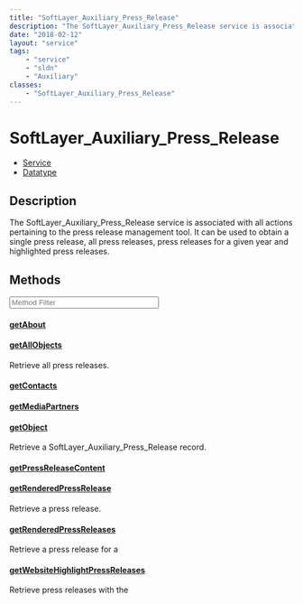 ```yaml
---
title: "SoftLayer_Auxiliary_Press_Release"
description: "The SoftLayer_Auxiliary_Press_Release service is associated with all actions pertaining to the press release management... "
date: "2018-02-12"
layout: "service"
tags:
    - "service"
    - "sldn"
    - "Auxiliary"
classes:
    - "SoftLayer_Auxiliary_Press_Release"
---
```

# SoftLayer_Auxiliary_Press_Release
<div id='service-datatype'>
    <ul id='sldn-reference-tabs'>
    <li id='service'> <a href='/reference/services/SoftLayer_Auxiliary_Press_Release' >Service</a></li>    <li id='datatype'> <a href='/reference/datatypes/SoftLayer_Auxiliary_Press_Release' >Datatype</a></li>
    </ul>
</div>

## Description
The SoftLayer_Auxiliary_Press_Release service is associated with all actions pertaining to the press release management tool.  It can be used to obtain a single press release, all press releases, press releases for a given year and highlighted press releases. 



        
<div id="properties" class="content service-content">

## Methods

<div class="view-filters">
    <div class="clearfix">
        <div class="search-input-box">
            <input placeholder="Method Filter" onkeyup="titleSearch(inputId='edit-combine', divId='method-div', elementClass='method-row')" 
                type="text" id="edit-combine" value="" size="30" maxlength="128" class="form-text">
        </div>
    </div>
</div>

<div id="method-div">

<div class="method-row">

#### [getAbout](/reference/services/SoftLayer_Auxiliary_Press_Release/getAbout)

</div>

<div class="method-row">

#### [getAllObjects](/reference/services/SoftLayer_Auxiliary_Press_Release/getAllObjects)
Retrieve all press releases.
</div>

<div class="method-row">

#### [getContacts](/reference/services/SoftLayer_Auxiliary_Press_Release/getContacts)

</div>

<div class="method-row">

#### [getMediaPartners](/reference/services/SoftLayer_Auxiliary_Press_Release/getMediaPartners)

</div>

<div class="method-row">

#### [getObject](/reference/services/SoftLayer_Auxiliary_Press_Release/getObject)
Retrieve a SoftLayer_Auxiliary_Press_Release record.
</div>

<div class="method-row">

#### [getPressReleaseContent](/reference/services/SoftLayer_Auxiliary_Press_Release/getPressReleaseContent)

</div>

<div class="method-row">

#### [getRenderedPressRelease](/reference/services/SoftLayer_Auxiliary_Press_Release/getRenderedPressRelease)
Retrieve a press release.
</div>

<div class="method-row">

#### [getRenderedPressReleases](/reference/services/SoftLayer_Auxiliary_Press_Release/getRenderedPressReleases)
Retrieve a press release for a
</div>

<div class="method-row">

#### [getWebsiteHighlightPressReleases](/reference/services/SoftLayer_Auxiliary_Press_Release/getWebsiteHighlightPressReleases)
Retrieve press releases with the
</div>
</div>

</div>

